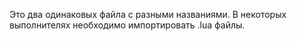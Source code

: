 Это два одинаковых файла с разными названиями. В некоторых выполнителях необходимо импортировать .lua файлы.
